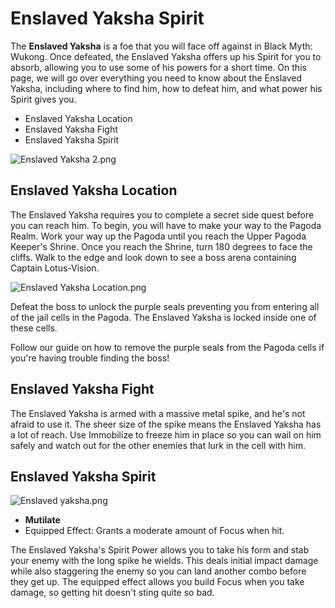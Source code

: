 # Enslaved Yaksha Spirit

The **Enslaved Yaksha** is a foe that you will face off against in Black Myth: Wukong. Once defeated, the Enslaved Yaksha offers up his Spirit for you to absorb, allowing you to use some of his powers for a short time. On this page, we will go over everything you need to know about the Enslaved Yaksha, including where to find him, how to defeat him, and what power his Spirit gives you. 

  * Enslaved Yaksha Location
* Enslaved Yaksha Fight
* Enslaved Yaksha Spirit

![Enslaved Yaksha 2.png](https://oyster.ignimgs.com/mediawiki/apis.ign.com/black-myth-wukong/8/86/Enslaved_Yaksha_2.png)

## Enslaved Yaksha Location

The Enslaved Yaksha requires you to complete a secret side quest before you can reach him. To begin, you will have to make your way to the Pagoda Realm. Work your way up the Pagoda until you reach the Upper Pagoda Keeper's Shrine. Once you reach the Shrine, turn 180 degrees to face the cliffs. Walk to the edge and look down to see a boss arena containing Captain Lotus-Vision. 

![Enslaved Yaksha Location.png](https://oyster.ignimgs.com/mediawiki/apis.ign.com/black-myth-wukong/8/82/Enslaved_Yaksha_Location.png)

Defeat the boss to unlock the purple seals preventing you from entering all of the jail cells in the Pagoda. The Enslaved Yaksha is locked inside one of these cells. 

Follow our guide on how to remove the purple seals from the Pagoda cells if you're having trouble finding the boss! 

## Enslaved Yaksha Fight

The Enslaved Yaksha is armed with a massive metal spike, and he's not afraid to use it. The sheer size of the spike means the Enslaved Yaksha has a lot of reach. Use Immobilize to freeze him in place so you can wail on him safely and watch out for the other enemies that lurk in the cell with him. 

## Enslaved Yaksha Spirit

![Enslaved yaksha.png](https://oyster.ignimgs.com/mediawiki/apis.ign.com/black-myth-wukong/5/55/Enslaved_yaksha.png)

  * **Mutilate**
  * Equipped Effect: Grants a moderate amount of Focus when hit. 

The Enslaved Yaksha's Spirit Power allows you to take his form and stab your enemy with the long spike he wields. This deals initial impact damage while also staggering the enemy so you can land another combo before they get up. The equipped effect allows you build Focus when you take damage, so getting hit doesn't sting quite so bad. 

